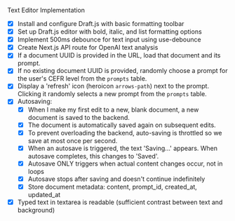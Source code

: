 Text Editor Implementation

- [x] Install and configure Draft.js with basic formatting toolbar
- [x] Set up Draft.js editor with bold, italic, and list formatting options
- [x] Implement 500ms debounce for text input using use-debounce
- [x] Create Next.js API route for OpenAI text analysis
- [x] If a document UUID is provided in the URL, load that document and its prompt.
- [x] If no existing document UUID is provided, randomly choose a prompt for the user's CEFR level from the `prompts` table.
- [x] Display a 'refresh' icon (heroicon `arrows-path`) next to the prompt. Clicking it randomly selects a new prompt from the `prompts` table.
- [x] Autosaving:
  - [x] When I make my first edit to a new, blank document, a new document is saved to the backend.
  - [x] The document is automatically saved again on subsequent edits.
  - [x] To prevent overloading the backend, auto-saving is throttled so we save at most once per second.
  - [x] When an autosave is triggered, the text 'Saving...' appears. When autosave completes, this changes to 'Saved'.
  - [x] Autosave ONLY triggers when actual content changes occur, not in loops
  - [x] Autosave stops after saving and doesn't continue indefinitely
  - [x] Store document metadata: content, prompt_id, created_at, updated_at
- [x] Typed text in textarea is readable (sufficient contrast between text and background)
